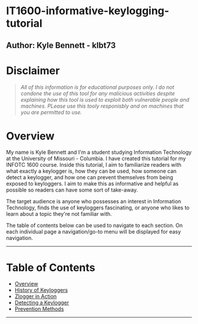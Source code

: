 # IT1600-informative-keylogging-tutorial
Author: Kyle Bennett - klbt73
---

# Disclaimer
>_All of this information is for educational purposes only. I do not condone the use of this tool for any malicious activities despite explaining how this tool is used to exploit both vulnerable people and machines. PLease use this tooly responisbly and on machines that you are permitted to use._

# Overview
My name is Kyle Bennett and I'm a student studying Information Technology at the University of Missouri - Columbia. I have created this tutorial for my INFOTC 1600 course. Inside this tutorial, I aim to familiarize readers with what exactly a keylogger is, how they can be used, how someone can detect a keylogger, and how one can prevent themselves from being exposed to keyloggers. I aim to make this as informative and helpful as possible so readers can have some sort of take-away. 

The target audience is anyone who possesses an interest in Information Technology, finds the use of keyloggers fascinating, or anyone who likes to learn about a topic they're not familiar with.

The table of contents below can be used to navigate to each section. On each individual page a navigation/go-to menu will be displayed for easy navigation. 

---

# Table of Contents
- [Overview](#overview)
- [History of Keyloggers](History.md)
- [Zlogger in Action](ZloggerInAction.md)
- [Detecting a Keylogger](DetectingAKeylogger.md)
- [Prevention Methods](PreventionMethods.md)

---




